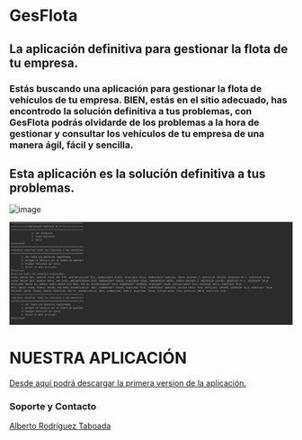 # **GesFlota**
## La aplicación definitiva para gestionar la flota de tu empresa.

### Estás buscando una aplicación para gestionar la flota de vehículos de tu empresa. BIEN, estás en el sitio adecuado, has encontrodo la solución definitiva a tus problemas, con GesFlota podrás olvidarde de los problemas a la hora de gestionar y consultar los vehículos de tu empresa de una manera ágil, fácil y sencilla. 
## Esta aplicación es la solución definitiva a tus problemas.
![image](images/cars-parked-on-road.pequeña.jpg)

![Menú de la aplicación](images/menu_aplicacion.png)

# NUESTRA APLICACIÓN
[Desde aquí podrá descargar la primera version de la aplicación.](https://github.com/albertrodtab/GesFlota)

[comment]: <> (```)
[comment]: <> (/*```markdown)
[comment]: <> (Syntax highlighted code block)
[comment]: <> (# Header 1 adfasdga)
[comment]: <> (## Header 2)
[comment]: <> (### Header 3)
[comment]: <> (- Bulleted)
[comment]: <> (- List)
[comment]: <> (1. Numbered)
[comment]: <> (2. List)
[comment]: <> (**Bold** and _Italic_ and `Code` text)
[comment]: <> ([Link]&#40;url&#41; and ![Image]&#40;src&#41;)
[comment]: <> (```)
[comment]: <> (For more details see [GitHub Flavored Markdown]&#40;https://guides.github.com/features/mastering-markdown/&#41;.)
[comment]: <> (### Jekyll Themes)
[comment]: <> (Your Pages site will use the layout and styles from the Jekyll theme you have selected in your [repository settings]&#40;https://github.com/albertrodtab/GesFlota/settings/pages&#41;. The name of this theme is saved in the Jekyll `_config.yml` configuration file.)
### Soporte y Contacto
[Alberto Rodríguez Taboada](https://github.com/albertrodtab)

[comment]: <> (Having trouble with Pages? Check out our [documentation]&#40;https://docs.github.com/categories/github-pages-basics/&#41; or [contact support]&#40;https://support.github.com/contact&#41; and we’ll help you sort it out.)


